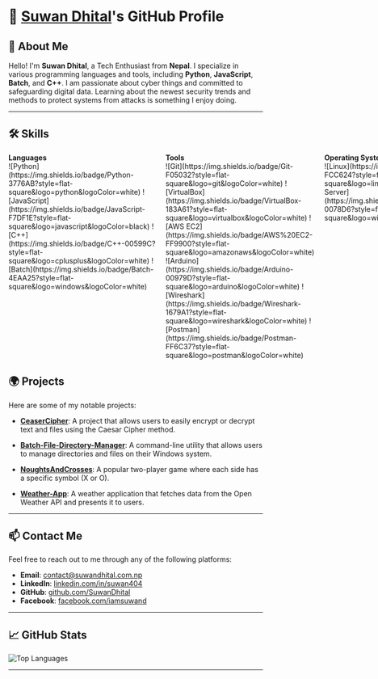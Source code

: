 # 🌟 [Suwan Dhital](https://suwandhital.com.np)'s GitHub Profile

## 👋 About Me

Hello! I'm **Suwan Dhital**, a Tech Enthusiast from **Nepal**. I specialize in various programming languages and tools, including **Python**, **JavaScript**, **Batch**, and **C++**. I am passionate about cyber things and committed to safeguarding digital data. Learning about the newest security trends and methods to protect systems from attacks is something I enjoy doing. 

---
## 🛠️ Skills

<div style="display: flex; justify-content: space-between;">

  <div style="margin-right: 20px;">
    <strong>Languages</strong><br>
    ![Python](https://img.shields.io/badge/Python-3776AB?style=flat-square&logo=python&logoColor=white) 
    ![JavaScript](https://img.shields.io/badge/JavaScript-F7DF1E?style=flat-square&logo=javascript&logoColor=black) 
    ![C++](https://img.shields.io/badge/C++-00599C?style=flat-square&logo=cplusplus&logoColor=white) 
    ![Batch](https://img.shields.io/badge/Batch-4EAA25?style=flat-square&logo=windows&logoColor=white)
  </div>

  <div style="margin-right: 20px;">
    <strong>Tools</strong><br>
    ![Git](https://img.shields.io/badge/Git-F05032?style=flat-square&logo=git&logoColor=white) 
    ![VirtualBox](https://img.shields.io/badge/VirtualBox-183A61?style=flat-square&logo=virtualbox&logoColor=white) 
    ![AWS EC2](https://img.shields.io/badge/AWS%20EC2-FF9900?style=flat-square&logo=amazonaws&logoColor=white) 
    ![Arduino](https://img.shields.io/badge/Arduino-00979D?style=flat-square&logo=arduino&logoColor=white) 
    ![Wireshark](https://img.shields.io/badge/Wireshark-1679A1?style=flat-square&logo=wireshark&logoColor=white) 
    ![Postman](https://img.shields.io/badge/Postman-FF6C37?style=flat-square&logo=postman&logoColor=white)
  </div>

  <div>
    <strong>Operating Systems</strong><br>
    ![Linux](https://img.shields.io/badge/Linux-FCC624?style=flat-square&logo=linux&logoColor=black) 
    ![Windows Server](https://img.shields.io/badge/Windows%20Server-0078D6?style=flat-square&logo=windows&logoColor=white)
  </div>

</div>

## 🌍 Projects

Here are some of my notable projects:

- **[CeaserCipher](https://github.com/SuwanDhital/CeaserCipher)**: A project that allows users to easily encrypt or decrypt text and files using the Caesar Cipher method.  

- **[Batch-File-Directory-Manager](https://github.com/SuwanDhital/Batch-File-Directory-Manager)**: A command-line utility that allows users to manage directories and files on their Windows system.  

- **[NoughtsAndCrosses](https://github.com/SuwanDhital/NoughtsAndCrosses)**: A popular two-player game where each side has a specific symbol (X or O).  
 
- **[Weather-App](https://github.com/SuwanDhital/Weather-App)**: A weather application that fetches data from the Open Weather API and presents it to users.  

---

## 📫 Contact Me

Feel free to reach out to me through any of the following platforms:

- **Email**: [contact@suwandhital.com.np](mailto:contact@suwandhital.com.np)
- **LinkedIn**: [linkedin.com/in/suwan404](https://www.linkedin.com/in/suwan404)
- **GitHub**: [github.com/SuwanDhital](https://github.com/SuwanDhital)
- **Facebook**: [facebook.com/iamsuwand](https://www.facebook.com/iamsuwand)

---

## 📈 GitHub Stats

![Top Languages](https://github-readme-stats.vercel.app/api/top-langs/?username=SuwanDhital&layout=compact&theme=radical)

---

